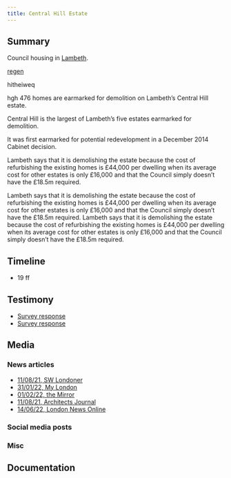 ```yaml
---
title: Central Hill Estate
---
```


## Summary

Council housing in [Lambeth](providers/Lambeth). 

[regen](cause-effect-affect/regeneration)

hitheiweq

hgh 
476 homes are earmarked for demolition on Lambeth’s Central Hill estate.

Central Hill is the largest of Lambeth’s five estates earmarked for demolition.

It was first earmarked for potential redevelopment in a December 2014 Cabinet decision.

Lambeth says that it is demolishing the estate because the cost of refurbishing the existing homes is £44,000 per dwelling when its average cost for other estates is only £16,000 and that the Council simply doesn’t have the £18.5m required. 

Lambeth says that it is demolishing the estate because the cost of refurbishing the existing homes is £44,000 per dwelling when its average cost for other estates is only £16,000 and that the Council simply doesn’t have the £18.5m required. 
Lambeth says that it is demolishing the estate because the cost of refurbishing the existing homes is £44,000 per dwelling when its average cost for other estates is only £16,000 and that the Council simply doesn’t have the £18.5m required. 


## Timeline

- 19
ff

## Testimony

- [Survey response](testimony/SR101)
- [Survey response](testimony/SR102)

## Media
### News articles

- [11/08/21, SW Londoner](media/SWLondoner-21-08-11)
- [31/01/22, My London](media/MyLondon-22-01-31)
- [01/02/22, the Mirror](media/Mirror-22-02-01)
- [11/08/21, Architects Journal](media/AJ-22-02-23)
- [14/06/22, London News Online](media/LNO-22-06-14)

### Social media posts
### Misc

## Documentation

